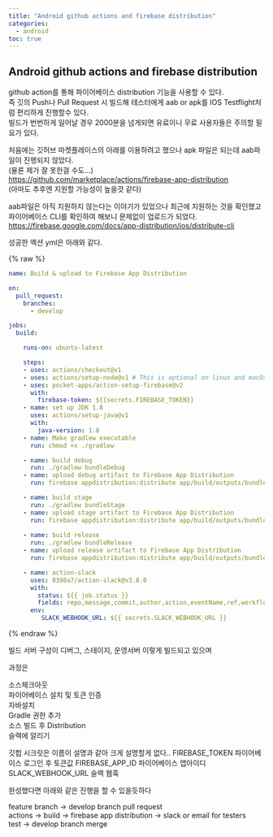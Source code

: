```yaml
---
title: "Android github actions and firebase distribution"
categories: 
  - android
toc: true
---
```


## Android github actions and firebase distribution

github action를 통해 파이어베이스 distribution 기능을 사용할 수 있다.  
즉 깃의 Push나 Pull Request 시 빌드해 테스터에게 aab or apk를
IOS Testflight처럼 편리하게 진행할수 있다.  
빌드가 번번하게 일어날 경우 2000분을 넘게되면 유료이니 무료 사용자들은 주의할 필요가 있다.
  
처음에는 깃허브 마켓플레이스의 아래를 이용하려고 했으나 apk 파일은 되는데 aab파일이 진행되지 않았다.  
(물론 제가 잘 못한걸 수도...)  
https://github.com/marketplace/actions/firebase-app-distribution  
(아마도 추후엔 지원할 가능성이 높을것 같다)

aab파일은 아직 지원하지 않는다는 이야기가 있었으나 최근에 지원하는 것을 확인했고  
파이어베이스 CLI를 확인하여 해보니 문제없이 업로드가 되었다.  
https://firebase.google.com/docs/app-distribution/ios/distribute-cli  
  
    
성공한 액션 yml은 아래와 같다.

{% raw %}
```yml
name: Build & upload to Firebase App Distribution 

on: 
  pull_request:
    branches:
      - develop

jobs:
  build:

    runs-on: ubuntu-latest

    steps:
    - uses: actions/checkout@v1
    - uses: actions/setup-node@v1 # This is optional on linux and macOS
    - uses: pocket-apps/action-setup-firebase@v2
      with:
        firebase-token: ${{secrets.FIREBASE_TOKEN}}
    - name: set up JDK 1.8
      uses: actions/setup-java@v1
      with:
        java-version: 1.8
    - name: Make gradlew executable
      run: chmod +x ./gradlew

    - name: build debug 
      run: ./gradlew bundleDebug
    - name: upload debug artifact to Firebase App Distribution
      run: firebase appdistribution:distribute app/build/outputs/bundle/debug/app-debug.aab --token ${{secrets.FIREBASE_TOKEN}} --app ${{secrets.FIREBASE_APP_ID}} --groups "trusted-testers" --release-notes "Test server"

    - name: build stage 
      run: ./gradlew bundleStage
    - name: upload stage artifact to Firebase App Distribution
      run: firebase appdistribution:distribute app/build/outputs/bundle/stage/app-stage.aab --token ${{secrets.FIREBASE_TOKEN}} --app ${{secrets.FIREBASE_APP_ID}} --groups "trusted-testers" --release-notes "Stage server"
      
    - name: build release 
      run: ./gradlew bundleRelease
    - name: upload release artifact to Firebase App Distribution
      run: firebase appdistribution:distribute app/build/outputs/bundle/release/app-release.aab --token ${{secrets.FIREBASE_TOKEN}} --app ${{secrets.FIREBASE_APP_ID}} --groups "trusted-testers" --release-notes "Release server"

    - name: action-slack
      uses: 8398a7/action-slack@v3.8.0
      with:
        status: ${{ job.status }}
        fields: repo,message,commit,author,action,eventName,ref,workflow,job,took
      env:
         SLACK_WEBHOOK_URL: ${{ secrets.SLACK_WEBHOOK_URL }}
```
{% endraw %}

빌드 서버 구성이 디버그, 스테이지, 운영서버 이렇게 빌드되고 있으며
  
과정은  
  
소스체크아웃  
파이어베이스 설치 및 토큰 인증  
자바설치  
Gradle 권한 추가  
소스 빌드 후 Distribution  
슬랙에 알리기  
  
깃헙 시크릿은 이름이 설명과 같아 크게 설명할게 없다..
FIREBASE_TOKEN 파이어베이스 로그인 후 토큰값
FIREBASE_APP_ID 파이어베이스 앱아이디
SLACK_WEBHOOK_URL 슬랙 웹훅

완성했다면 아래와 같은 진행을 할 수 있을듯하다  
  
feature branch -> develop branch pull request  
actions -> build -> firebase app distribution -> slack or email for testers  
test -> develop branch merge  

